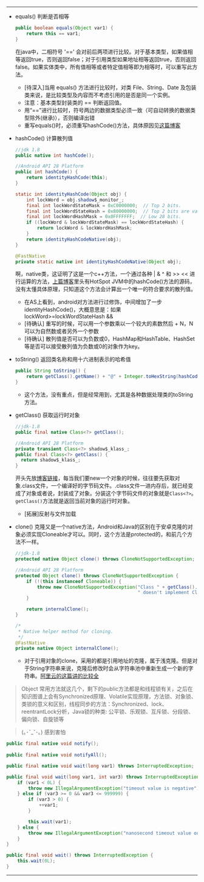* * *
* equals() 判断是否相等
    ``` java
    public boolean equals(Object var1) {
        return this == var1;
    }
    ```
    在java中，二相符号 '==' 会对前后两项进行比较。对于基本类型，如果值相等返回true，否则返回false；对于引用类型如果地址相等返回true，否则返回false。如果实体类中，所有值相等或者特定值相等即为相等时，可以重写此方法。
        
    * [待深入]当用 equals() 方法进行比较时，对类 File、String、Date 及包装类来说，是比较类型及内容而不考虑引用的是否是同一个实例。
    * 注意：基本类型封装类的 == 判断返回值。
    *  用“==”进行比较时，符号两边的数据类型必须一致（可自动转换的数据类型除外(继承)），否则编译出错
    * 重写equals()时，必须重写hashCode()方法，具体原因见[这篇博客][1]
* hashCode() 计算散列值
    ``` java 
    //jdk 1.8
    public native int hashCode();
    
    //Android API 28 Platform
    public int hashCode() {
        return identityHashCode(this);
    }
    
    static int identityHashCode(Object obj) {
        int lockWord = obj.shadow$_monitor_;
        final int lockWordStateMask = 0xC0000000;  // Top 2 bits.
        final int lockWordStateHash = 0x80000000;  // Top 2 bits are value 2 (kStateHash).
        final int lockWordHashMask = 0x0FFFFFFF;  // Low 28 bits.
        if ((lockWord & lockWordStateMask) == lockWordStateHash) {
            return lockWord & lockWordHashMask;
        }
        return identityHashCodeNative(obj);
    }

    @FastNative
    private static native int identityHashCodeNative(Object obj);
    ```
    啊，native类，这证明了这是一个c++方法，一个通过各种 | & ^ 和 >> << 进行运算的方法，[上篇博客][1]里头有HotSpot JVM中的hashCode()方法的源码，没有太懂具体原理，只知道这个方法会计算出一个唯一的符合要求的散列值。
    * 在AS上看到，android对方法进行过修饰，中间增加了一步identityHashCode()，大概意思是：如果lockWord>=lockWordStateHash &&
    * [待确认] 重写的时候，可以用一个参数乘以一个较大的素数然后 + N，N可以为自然数或者另外一个参数
    * [待确认] 散列值是否可以为负数或0，HashMap和HashTable、HashSet等是否可以接受散列值为负数或0的对象作为key。
* toString() 返回类名称和用十六进制表示的哈希值
    ``` java
    public String toString() {
        return getClass().getName() + "@" + Integer.toHexString(hashCode());
    }
    ```
    * 这个方法，没有重点，但是经常用到，尤其是各种数据处理类的toString方法。
* getClass() 获取运行时对象
    ``` java
    //jdk-1.8
    public final native Class<?> getClass();
    
    //Android API 28 Platform
    private transient Class<?> shadow$_klass_;
    public final Class<?> getClass() {
      return shadow$_klass_;
    }
    ```
    开头先放[博客链接][2]，每当我们要new一个对象的时候，往往要先获取对象.class文件，一个编译好的字节码文件。.class文件一进内存后，就已经变成了对象或者说，封装成了对象。分装这个字节码文件的对象就是```Class<?>```。```getClass()```方法就是返回当前对象的运行时对象。
    * [拓展]反射与文件加载
* clone() 克隆又是一个native方法，Android和Java的区别在于安卓克隆的对象必须实现Cloneable才可以。同时，这个方法是protected的，和前几个方法不一样。
    ``` java 
    //jdk-1.8
    protected native Object clone() throws CloneNotSupportedException;
    
    //Android API 28 Platform
    protected Object clone() throws CloneNotSupportedException {
        if (!(this instanceof Cloneable)) {
            throw new CloneNotSupportedException("Class " + getClass().getName() +
                                                 " doesn't implement Cloneable");
        }

        return internalClone();
    }

    /*
     * Native helper method for cloning.
     */
    @FastNative
    private native Object internalClone();
    ```
    * 对于引用对象的clone，采用的都是引用地址的克隆，属于浅克隆。但是对于String字符串来说，克隆后修改时会从字符串池中重新生成一个新的字符串。[阿里云的这篇讲的比较全][3]
> Object 常用方法就这几个，剩下的public方法都是和线程锁有关，之后在知识图谱上会有Synchronized原理、Volatile实现原理，方法锁、对象锁、类锁的意义和区别，线程同步的方法：Synchronized、lock、reentrantLock分析，Java锁的种类: 公平锁、乐观锁、互斥锁、分段锁、偏向锁、自旋锁等 

> (｡･ˇ_ˇ･｡) 感到害怕

``` java
public final native void notify();
    
public final native void notifyAll();

public final native void wait(long var1) throws InterruptedException;

public final void wait(long var1, int var3) throws InterruptedException {
    if (var1 < 0L) {
        throw new IllegalArgumentException("timeout value is negative");
    } else if (var3 >= 0 && var3 <= 999999) {
        if (var3 > 0) {
            ++var1;
        }

        this.wait(var1);
    } else {
        throw new IllegalArgumentException("nanosecond timeout value out of range");
    }
}

public final void wait() throws InterruptedException {
    this.wait(0L);
}
```


* * *

[1]: http://www.cnblogs.com/dolphin0520/p/3681042.html "浅谈Java中的hashcode方法"
[2]: https://www.cnblogs.com/wsw-bk/p/8026266.html "JAVA-初步认识-第十一章-object类-Getclass方法"
[3]: https://cn.aliyun.com/jiaocheng/775417.html "（基础系列）object clone 的用法、原理和用途"
